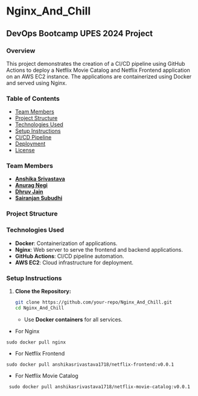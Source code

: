 # Nginx_And_Chill

## DevOps Bootcamp UPES 2024 Project

### Overview

This project demonstrates the creation of a CI/CD pipeline using GitHub Actions to deploy a Netflix Movie Catalog and Netflix Frontend application on an AWS EC2 instance. The applications are containerized using Docker and served using Nginx.

### Table of Contents

- [Team Members](#team-members)
- [Project Structure](#project-structure)
- [Technologies Used](#technologies-used)
- [Setup Instructions](#setup-instructions)
- [CI/CD Pipeline](#cicd-pipeline)
- [Deployment](#deployment)
- [License](#license)

### Team Members

- [**Anshika Srivastava**](https://github.com/anshikasrivastava17)
- [**Anurag Negi**](https://github.com/Anurag-Negi28)
- [**Dhruv Jain**](https://github.com/Dhruv-Jain31)
- [**Sairanjan Subudhi**](https://github.com/Sairanjan-Subudhi)

### Project Structure

### Technologies Used

- **Docker**: Containerization of applications.
- **Nginx**: Web server to serve the frontend and backend applications.
- **GitHub Actions**: CI/CD pipeline automation.
- **AWS EC2**: Cloud infrastructure for deployment.

### Setup Instructions

1. **Clone the Repository:**

   ```sh
   git clone https://github.com/your-repo/Nginx_And_Chill.git
   cd Nginx_And_Chill

   ```

   - Use **Docker containers** for all services.

- For Nginx

```
sudo docker pull nginx
```

- For Netflix Frontend

```
sudo docker pull anshikasrivastava1718/netflix-frontend:v0.0.1
```

- For Netflix Movie Catalog

```
 sudo docker pull anshikasrivastava1718/netflix-movie-catalog:v0.0.1
```
